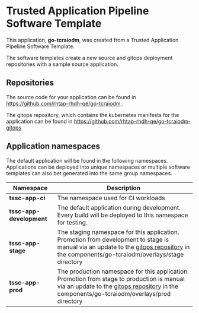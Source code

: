 # Trusted Application Pipeline Software Template

This application, **go-tcraiodm**, was created from a Trusted Application Pipeline Software Template.

The software templates create a new source and gitops deployment repositories with a sample source application. 

## Repositories

The source code for your application can be found in [https://github.com/rhtap-rhdh-qe/go-tcraiodm ](https://github.com/rhtap-rhdh-qe/go-tcraiodm ).
 
The gitops repository, which contains the kubernetes manifests for the application can be found in 
[https://github.com/rhtap-rhdh-qe/go-tcraiodm-gitops ](https://github.com/rhtap-rhdh-qe/go-tcraiodm-gitops ) 

## Application namespaces 

The default application will be found in the following namespaces. Applications can be deployed into unique namespaces or multiple software templates can also bet generated into the same group namespaces.  

|  Namespace   |  Description   |  
| -------- | -------- |
| **tssc-app-ci** | The namespace used for CI workloads |
| **tssc-app-development** | The default application during development. Every build will be deployed to this namespace for testing. |
| **tssc-app-stage** | The staging namespace for this application. Promotion from development to stage is manual via an update to the [gitops repository](https://github.com/rhtap-rhdh-qe/go-tcraiodm-gitops ) in the components/go-tcraiodm/overlays/stage directory |
| **tssc-app-prod** | The production namespace for this application. Promotion from stage to production is manual via an update to the [gitops repository](https://github.com/rhtap-rhdh-qe/go-tcraiodm-gitops ) in the components/go-tcraiodm/overlays/prod directory |